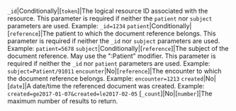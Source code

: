  `_id`|Conditionally|[`token`]|The logical resource ID associated with the resource. This parameter is required if neither the `patient` nor `subject` parameters are used. Example: `_id=1234`
 `patient`|Conditionally|[`reference`]|The patient to which the document reference belongs. This parameter is required if neither the `_id` nor `subject` parameters are used. Example: `patient=5678`
 `subject`|Conditionally|[`reference`]|The subject of the document reference. May use the ":Patient" modifier. This parameter is required if neither the `_id` nor `patient` parameters are used. Example: `subject=Patient/91011`
 `encounter`|No|[`reference`]|The encounter to which the document reference belongs. Example: `encounter=1213`
 `created`|No|[`date`]|A date/time the referenced document was created. Example: `created=ge2017-01-07&created=le2017-02-05`
 [`_count`]|No|[`number`]|The maximum number of results to return.
